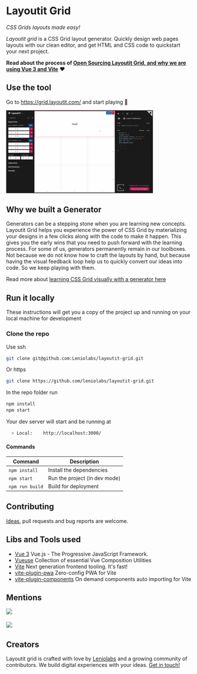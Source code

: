 # Layoutit Grid

_CSS Grids layouts made easy!_

_Layoutit grid_ is a CSS Grid layout generator. Quickly design web pages layouts with our clean editor, and get HTML and CSS code to quickstart your next project.

**Read about the process of [Open Sourcing Layoutit Grid, and why we are using Vue 3 and Vite](https://leniolabs.com/software/development/2020/09/23/open-source-layoutit.html?utm_source=layoutit&utm_medium=banner&utm_campaign=leniolabs&utm_content=grid_github)** :heart:

## Use the tool

Go to https://grid.layoutit.com/ and start playing :dart:

<img width="398" src="./assets/layoutit-grid-showcase-v2.gif">

## Why we built a Generator

Generators can be a stepping stone when you are learning new concepts. Layoutit Grid helps you experience the power of CSS Grid by materializing your designs in a few clicks along with the code to make it happen. This gives you the early wins that you need to push forward with the learning process. For some of us, generators permanently remain in our toolboxes. Not because we do not know how to craft the layouts by hand, but because having the visual feedback loop help us to quickly convert our ideas into code. So we keep playing with them.

Read more about [learning CSS Grid visually with a generator here](https://css-tricks.com/layoutit-grid-learning-css-grid-visually-with-a-generator/)

## Run it locally

These instructions will get you a copy of the project up and running on your local machine for development

### Clone the repo

Use ssh

```bash
git clone git@github.com:Leniolabs/layoutit-grid.git
```

Or https

```bash
git clone https://github.com/leniolabs/layoutit-grid.git
```

In the repo folder run

```bash
npm install
npm start
```

Your dev server will start and be running at

```bash
  > Local:    http://localhost:3000/
```

#### Commands

| Command         | Description                   |
| --------------- | ----------------------------- |
| `npm install`   | Install the dependencies      |
| `npm start`     | Run the project (in dev mode) |
| `npm run build` | Build for deployment          |

## Contributing

[Ideas](https://github.com/leniolabs/layoutit-grid/issues/new), pull requests and bug reports are welcome.

## Libs and Tools used

- [Vue 3](https://v3.vuejs.org) Vue.js - The Progressive JavaScript Framework.
- [Vueuse](https://vueuse.js.org/) Collection of essential Vue Composition Utilities
- [Vite](https://github.com/vitejs/vite) Next generation frontend tooling. It's fast!
- [vite-plugin-pwa](https://github.com/antfu/vite-plugin-pwa) Zero-config PWA for Vite
- [vite-plugin-components](https://github.com/antfu/vite-plugin-components) On demand components auto importing for Vite

## Mentions

<a href="https://twitter.com/addyosmani/status/1222104530038296578"><img width="398" src="./assets/layoutit-grid-addyosmani.PNG"></a>
<br>
<br>
<a href="https://twitter.com/rob_dodson/status/1010303563514310656"><img width="398" src="./assets/layoutit-grid-rob_dodson.PNG"></a>

## Creators

Layoutit grid is crafted with love by [Leniolabs](https://www.leniolabs.com/services/team-augmentation/?utm_source=layoutit&utm_medium=banner&utm_campaign=leniolabs&utm_content=grid_github) and a growing community of contributors. We build digital experiences with your ideas. [Get in touch!](https://www.leniolabs.com/services/team-augmentation/?utm_source=layoutit&utm_medium=banner&utm_campaign=leniolabs&utm_content=grid_github)
